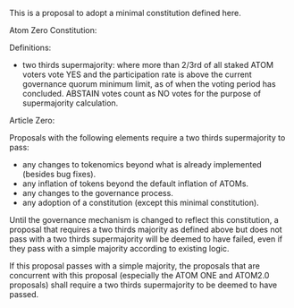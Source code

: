 This is a proposal to adopt a minimal constitution defined here.

Atom Zero Constitution:

Definitions:

 * two thirds supermajority: where more than 2/3rd of all staked ATOM voters
   vote YES and the participation rate is above the current governance quorum
   minimum limit, as of when the voting period has concluded. ABSTAIN votes
   count as NO votes for the purpose of supermajority calculation.

Article Zero:

Proposals with the following elements require a two thirds supermajority to pass:

 * any changes to tokenomics beyond what is already implemented (besides bug fixes).
 * any inflation of tokens beyond the default inflation of ATOMs.
 * any changes to the governance process.
 * any adoption of a constitution (except this minimal constitution).

Until the governance mechanism is changed to reflect this constitution, a
proposal that requires a two thirds majority as defined above but does not pass
with a two thirds supermajority will be deemed to have failed, even if they
pass with a simple majority according to existing logic.

If this proposal passes with a simple majority, the proposals that are
concurrent with this proposal (especially the ATOM ONE and ATOM2.0 proposals)
shall require a two thirds supermajority to be deemed to have passed.
